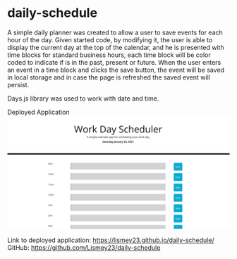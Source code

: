 # daily-schedule

A simple daily planner was created to allow a user to save events for each hour of the day. 
Given started code, by modifying  it, the user is able to display the current day at the top of the calendar, and he is presented with time blocks for standard business hours, each time block will be color coded to indicate if is in the past, present or future. When the user enters an event in a time block and clicks  the save button, the event will be saved in local storage and in case the page is refreshed the saved event will persist.

 Days.js library was used to work with date and time.
 
Deployed Application 
<img src=".\assets\Deployed Application.JPG">

Link to deployed application: https://lismey23.github.io/daily-schedule/
GitHub: https://github.com/Lismey23/daily-schedule
